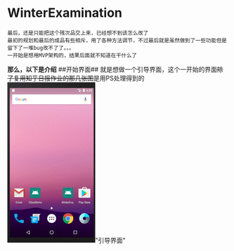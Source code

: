 # WinterExamination #
```
最后，还是只能把这个残次品交上来，已经想不到该怎么改了   
最初的规划和最后的成品有些相斥，用了各种方法调节，不过最后就是虽然做到了一些功能但是留下了一堆bug改不了了。。。
一开始是想用MVP架构的，结果后面就不知道在干什么了
```
**那么，以下是介绍**
##开始界面##
就是想做一个引导界面，这个一开始的界面~~除了复用知乎日报作业的那几张图~~是用PS处理得到的
![](https://github.com/btazsq/WinterExamination/blob/master/gif/start.gif)"引导界面"
